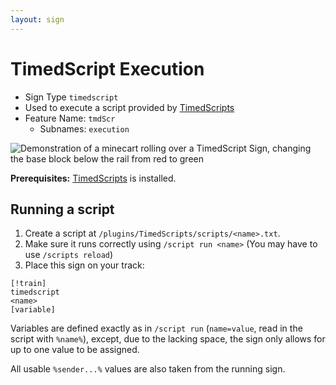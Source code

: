 ```yaml
---
layout: sign
---
```

# **TimedScript Execution**

- Sign Type `timedscript`
- Used to execute a script provided by [TimedScripts](https://www.spigotmc.org/resources/timed-scripts.28121)
- Feature Name: `tmdScr`
    - Subnames: `execution`

![Demonstration of a minecart rolling over a TimedScript Sign, changing the base block below the rail from red to green](/assets/img/timedscriptdemo.gif)

**Prerequisites:** [TimedScripts](https://www.spigotmc.org/resources/timed-scripts.28121) is installed.

## Running a script

1. Create a script at `/plugins/TimedScripts/scripts/<name>.txt`.
2. Make sure it runs correctly using `/script run <name>` (You may have to use `/scripts reload`)
3. Place this sign on your track:

```
[!train]
timedscript
<name>
[variable]
```

Variables are defined exactly as in `/script run` (`name=value`, read in the script with `%name%`), except, due to the
lacking space, the sign only allows for up to one value to be assigned.

All usable `%sender...%` values are also taken from the running sign.